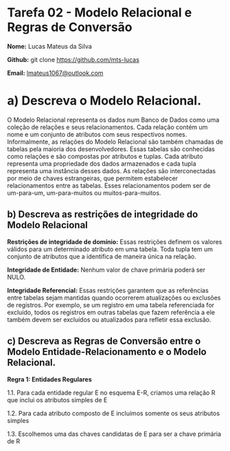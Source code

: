 # Tarefa 02 - Modelo Relacional e Regras de Conversão

**Nome:** Lucas Mateus da Silva

**Github:** git clone https://github.com/mts-lucas

**Email:** lmateus1067@outlook.com

##

# a) Descreva o Modelo Relacional.

O Modelo Relacional representa os dados num Banco de Dados como uma coleção de relações e seus relacionamentos. Cada relação contém um nome e um conjunto de atributos com seus respectivos nomes. Informalmente, as relações do Modelo Relacional são também chamadas de tabelas pela maioria dos desenvolvedores. Essas tabelas são conhecidas como relações e são compostas por atributos e tuplas. Cada atributo representa uma propriedade dos dados armazenados e cada tupla representa uma instância desses dados.
As relações são interconectadas por meio de chaves estrangeiras, que permitem estabelecer relacionamentos entre as tabelas. Esses relacionamentos podem ser de um-para-um, um-para-muitos ou muitos-para-muitos.

## b) Descreva as restrições de integridade do Modelo Relacional

**Restrições de integridade de domínio:** Essas restrições definem os valores válidos para um determinado atributo em uma tabela. Toda tupla tem um conjunto de atributos que a identifica de maneira única na relação.

**Integridade de Entidade:** Nenhum valor de chave primária poderá ser NULO.

**Integridade Referencial:** Essas restrições garantem que as referências entre tabelas sejam mantidas quando ocorrerem atualizações ou exclusões de registros. Por exemplo, se um registro em uma tabela referenciada for excluído, todos os registros em outras tabelas que fazem referência a ele também devem ser excluídos ou atualizados para refletir essa exclusão.

## c) Descreva as Regras de Conversão entre o Modelo Entidade-Relacionamento e o Modelo Relacional.

**Regra 1: Entidades Regulares**

1.1. Para cada entidade regular E no esquema E-R, criamos uma relação R que inclui os atributos simples de E

1.2. Para cada atributo composto de E incluímos somente os seus atributos simples

1.3. Escolhemos uma das chaves candidatas de E para ser a chave primária de R


